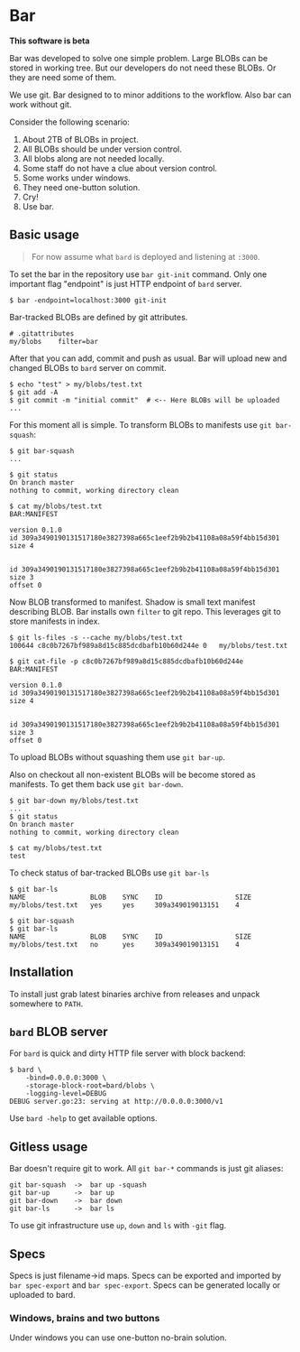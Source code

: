 # Bar

**This software is beta**

Bar was developed to solve one simple problem. Large BLOBs can be stored in 
working tree. But our developers do not need these BLOBs. Or they are need 
some of them.

We use git. Bar designed to to minor additions to the workflow. Also bar can 
work without git.

Consider the following scenario:

1. About 2TB of BLOBs in project.
2. All BLOBs should be under version control.
3. All blobs along are not needed locally.
4. Some staff do not have a clue about version control.
5. Some works under windows.
6. They need one-button solution.
7. Cry!
8. Use bar.

## Basic usage

> For now assume what `bard` is deployed and listening at `:3000`.

To set the bar in the repository use `bar git-init` command. Only one 
important flag "endpoint" is just HTTP endpoint of `bard` server. 
    
    $ bar -endpoint=localhost:3000 git-init
    
Bar-tracked BLOBs are defined by git attributes.

    # .gitattributes
    my/blobs    filter=bar
    
After that you can add, commit and push as usual. Bar will upload new and 
changed BLOBs to `bard` server on commit.
 
    $ echo "test" > my/blobs/test.txt
    $ git add -A
    $ git commit -m "initial commit"  # <-- Here BLOBs will be uploaded
    ...

For this moment all is simple. To transform BLOBs to manifests 
use `git bar-squash`:

    $ git bar-squash
    ...
    
    $ git status 
    On branch master
    nothing to commit, working directory clean
    
    $ cat my/blobs/test.txt
    BAR:MANIFEST
    
    version 0.1.0
    id 309a3490190131517180e3827398a665c1eef2b9b2b41108a08a59f4bb15d301
    size 4
    
    
    id 309a3490190131517180e3827398a665c1eef2b9b2b41108a08a59f4bb15d301
    size 3
    offset 0
    
Now BLOB transformed to manifest. Shadow is small text manifest describing BLOB. 
Bar installs own `filter` to git repo. This leverages git to store 
manifests in index.

    $ git ls-files -s --cache my/blobs/test.txt
    100644 c8c0b7267bf989a8d15c885dcdbafb10b60d244e 0	my/blobs/test.txt
    
    $ git cat-file -p c8c0b7267bf989a8d15c885dcdbafb10b60d244e
    BAR:MANIFEST
        
    version 0.1.0
    id 309a3490190131517180e3827398a665c1eef2b9b2b41108a08a59f4bb15d301
    size 4
    
    
    id 309a3490190131517180e3827398a665c1eef2b9b2b41108a08a59f4bb15d301
    size 3
    offset 0
    
To upload BLOBs without squashing them use `git bar-up`.
    
Also on checkout all non-existent BLOBs will be become stored as manifests. To 
get them back use `git bar-down`.

    $ git bar-down my/blobs/test.txt
    ... 
    $ git status
    On branch master
    nothing to commit, working directory clean
        
    $ cat my/blobs/test.txt
    test

To check status of bar-tracked BLOBs use `git bar-ls`
 
    $ git bar-ls
    NAME                BLOB    SYNC    ID                  SIZE
    my/blobs/test.txt   yes     yes     309a349019013151    4
    
    $ git bar-squash
    $ git bar-ls
    NAME                BLOB    SYNC    ID                  SIZE
    my/blobs/test.txt   no      yes     309a349019013151    4
    
## Installation

To install just grab latest binaries archive from releases and unpack 
somewhere to `PATH`.

## `bard` BLOB server

For `bard` is quick and dirty HTTP file server with block backend:

    $ bard \
        -bind=0.0.0.0:3000 \
        -storage-block-root=bard/blobs \
        -logging-level=DEBUG 
    DEBUG server.go:23: serving at http://0.0.0.0:3000/v1

Use `bard -help` to get available options.

## Gitless usage

Bar doesn't require git to work. All `git bar-*` commands is just git aliases:

    git bar-squash  ->  bar up -squash
    git bar-up      ->  bar up
    git bar-down    ->  bar down
    git bar-ls      ->  bar ls
    
To use git infrastructure use `up`, `down` and `ls` with `-git` flag.

## Specs

Specs is just filename->id maps. Specs can be exported and imported by 
`bar spec-export` and `bar spec-export`. Specs can be generated locally 
or uploaded to bard.

### Windows, brains and two buttons 

Under windows you can use one-button no-brain solution. 

